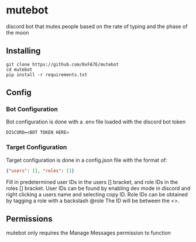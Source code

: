 # mutebot
discord bot that mutes people based on the rate of typing and the phase of the moon

## Installing

```
git clone https://github.com/0xFA7E/mutebot
cd mutebot
pip install -r requirements.txt
```

## Config

### Bot Configuration
Bot configuration is done with a .env file loaded with the discord bot token

```
DISCORD=<BOT TOKEN HERE>
```

### Target Configuration

Target configuration is done in a config.json file with the format of:

```json
{"users": [], "roles": []}
```

Fill in predetermined user IDs in the users [] bracket, and role IDs in the roles [] bracket. User IDs can be found by enabling dev mode in discord
and right clicking a users name and selecting copy ID. Role IDs can be obtained by tagging a role with a backslash \@role The ID will be between the <>.


## Permissions
mutebot only requires the Manage Messages permission to function
